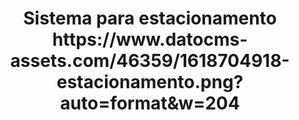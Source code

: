 
<h1 align="center">
 Sistema para estacionamento
 https://www.datocms-assets.com/46359/1618704918-estacionamento.png?auto=format&w=204
</h1>
